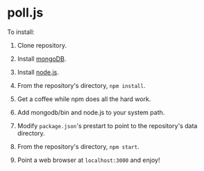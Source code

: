 poll.js
=======
To install:
1. Clone repository.

2. Install [mongoDB](http://www.mongodb.org/downloads).

3. Install [node.js](http://nodejs.org/download/).

4. From the repository's directory, `npm install`.

5. Get a coffee while npm does all the hard work.

6. Add mongodb/bin and node.js to your system path.

7. Modify `package.json`'s prestart to point to the repository's data directory.

8. From the repository's directory, `npm start`.

9. Point a web browser at `localhost:3000` and enjoy!
